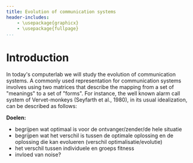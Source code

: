 ```yaml
---
title: Evolution of communication systems
header-includes:
    - \usepackage{graphicx}
    - \usepackage{fullpage}
...
```


# Introduction

In today's computerlab we will study the evolution of communication systems. A commonly used representation for communication systems involves using two matrices that describe the mapping from a set of "meanings" to a set of "forms". For instance, the well known alarm call system of Vervet-monkeys (Seyfarth et al., 1980), in its usual idealization, can be described as follows:



**Doelen:**  
- begrijpen wat optimaal is voor de ontvanger/zender/de hele situatie  
- begrijpen wat het verschil is tussen de optimale oplossing en de oplossing die kan evolueren (verschil optimalisatie/evolutie)
- het verschil tussen individuele en groeps fitness
- invloed van noise?